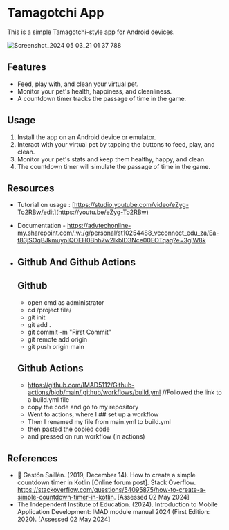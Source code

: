 # Tamagotchi App

This is a simple Tamagotchi-style app for Android devices.

![Screenshot_2024 05 03_21 01 37 788](https://github.com/IIEWFL/imad5112-assignment-2-ST10254488/assets/164567181/fa25652c-46c6-4404-9170-3479a4d8e6ad)



## Features

- Feed, play with, and clean your virtual pet.
- Monitor your pet's health, happiness, and cleanliness.
- A countdown timer tracks the passage of time in the game.

## Usage

1. Install the app on an Android device or emulator.
2. Interact with your virtual pet by tapping the buttons to feed, play, and clean.
3. Monitor your pet's stats and keep them healthy, happy, and clean.
4. The countdown timer will simulate the passage of time in the game.


## Resources
- Tutorial on usage : [https://studio.youtube.com/video/eZyg-To2RBw/edit](https://youtu.be/eZyg-To2RBw)
- Documentation - https://advtechonline-my.sharepoint.com/:w:/g/personal/st10254488_vcconnect_edu_za/Ea-t83jSOqBJkmuypIQOEH0Bhh7w2lkblD3Nce00EOTqag?e=3gIW8k
- ## Github And Github Actions
   ## Github
   - open cmd as administrator
   - cd /project file/
   - git init
   - git add .
   - git commit -m "First Commit"
   - git remote add origin <Repostitory URL>
   - git push origin main

  ## Github Actions
   - https://github.com/IMAD5112/Github-actions/blob/main/.github/workflows/build.yml //Followed the link to a build.yml file
   - copy the code and go to my repository
   - Went to actions, where I ## set up a workflow
   - Then I renamed my file from main.yml to build.yml
   - then pasted the copied code
   - and pressed on run workflow (in actions)
  

## References
- 	Gastón Saillén. (2019, December 14). How to create a simple countdown timer in Kotlin [Online forum post]. Stack Overflow. https://stackoverflow.com/questions/54095875/how-to-create-a-simple-countdown-timer-in-kotlin. [Assessed 02 May 2024]
-	The Independent Institute of Education. (2024). Introduction to Mobile Application Development: IMAD module manual 2024 (First Edition: 2020). [Assessed 02 May 2024]

